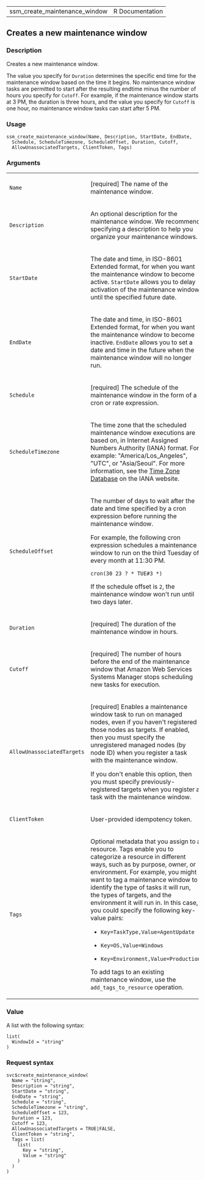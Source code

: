 <table style="width: 100%;">
<tbody>
<tr class="odd">
<td>ssm_create_maintenance_window</td>
<td style="text-align: right;">R Documentation</td>
</tr>
</tbody>
</table>

## Creates a new maintenance window

### Description

Creates a new maintenance window.

The value you specify for `Duration` determines the specific end time
for the maintenance window based on the time it begins. No maintenance
window tasks are permitted to start after the resulting endtime minus
the number of hours you specify for `Cutoff`. For example, if the
maintenance window starts at 3 PM, the duration is three hours, and the
value you specify for `Cutoff` is one hour, no maintenance window tasks
can start after 5 PM.

### Usage

    ssm_create_maintenance_window(Name, Description, StartDate, EndDate,
      Schedule, ScheduleTimezone, ScheduleOffset, Duration, Cutoff,
      AllowUnassociatedTargets, ClientToken, Tags)

### Arguments

<table>
<colgroup>
<col style="width: 35%" />
<col style="width: 65%" />
</colgroup>
<tbody>
<tr class="odd">
<td><code id="ssm_create_maintenance_window_:_Name">Name</code></td>
<td><p>[required] The name of the maintenance window.</p></td>
</tr>
<tr class="even">
<td><code
id="ssm_create_maintenance_window_:_Description">Description</code></td>
<td><p>An optional description for the maintenance window. We recommend
specifying a description to help you organize your maintenance
windows.</p></td>
</tr>
<tr class="odd">
<td><code
id="ssm_create_maintenance_window_:_StartDate">StartDate</code></td>
<td><p>The date and time, in ISO-8601 Extended format, for when you want
the maintenance window to become active. <code>StartDate</code> allows
you to delay activation of the maintenance window until the specified
future date.</p></td>
</tr>
<tr class="even">
<td><code
id="ssm_create_maintenance_window_:_EndDate">EndDate</code></td>
<td><p>The date and time, in ISO-8601 Extended format, for when you want
the maintenance window to become inactive. <code>EndDate</code> allows
you to set a date and time in the future when the maintenance window
will no longer run.</p></td>
</tr>
<tr class="odd">
<td><code
id="ssm_create_maintenance_window_:_Schedule">Schedule</code></td>
<td><p>[required] The schedule of the maintenance window in the form of
a cron or rate expression.</p></td>
</tr>
<tr class="even">
<td><code
id="ssm_create_maintenance_window_:_ScheduleTimezone">ScheduleTimezone</code></td>
<td><p>The time zone that the scheduled maintenance window executions
are based on, in Internet Assigned Numbers Authority (IANA) format. For
example: "America/Los_Angeles", "UTC", or "Asia/Seoul". For more
information, see the <a href="https://www.iana.org/time-zones">Time Zone
Database</a> on the IANA website.</p></td>
</tr>
<tr class="odd">
<td><code
id="ssm_create_maintenance_window_:_ScheduleOffset">ScheduleOffset</code></td>
<td><p>The number of days to wait after the date and time specified by a
cron expression before running the maintenance window.</p>
<p>For example, the following cron expression schedules a maintenance
window to run on the third Tuesday of every month at 11:30 PM.</p>
<p><code style="white-space: pre;">⁠cron(30 23 ? * TUE#3 *)⁠</code></p>
<p>If the schedule offset is <code>2</code>, the maintenance window
won't run until two days later.</p></td>
</tr>
<tr class="even">
<td><code
id="ssm_create_maintenance_window_:_Duration">Duration</code></td>
<td><p>[required] The duration of the maintenance window in
hours.</p></td>
</tr>
<tr class="odd">
<td><code id="ssm_create_maintenance_window_:_Cutoff">Cutoff</code></td>
<td><p>[required] The number of hours before the end of the maintenance
window that Amazon Web Services Systems Manager stops scheduling new
tasks for execution.</p></td>
</tr>
<tr class="even">
<td><code
id="ssm_create_maintenance_window_:_AllowUnassociatedTargets">AllowUnassociatedTargets</code></td>
<td><p>[required] Enables a maintenance window task to run on managed
nodes, even if you haven't registered those nodes as targets. If
enabled, then you must specify the unregistered managed nodes (by node
ID) when you register a task with the maintenance window.</p>
<p>If you don't enable this option, then you must specify
previously-registered targets when you register a task with the
maintenance window.</p></td>
</tr>
<tr class="odd">
<td><code
id="ssm_create_maintenance_window_:_ClientToken">ClientToken</code></td>
<td><p>User-provided idempotency token.</p></td>
</tr>
<tr class="even">
<td><code id="ssm_create_maintenance_window_:_Tags">Tags</code></td>
<td><p>Optional metadata that you assign to a resource. Tags enable you
to categorize a resource in different ways, such as by purpose, owner,
or environment. For example, you might want to tag a maintenance window
to identify the type of tasks it will run, the types of targets, and the
environment it will run in. In this case, you could specify the
following key-value pairs:</p>
<ul>
<li><p><code
style="white-space: pre;">⁠Key=TaskType,Value=AgentUpdate⁠</code></p></li>
<li><p><code
style="white-space: pre;">⁠Key=OS,Value=Windows⁠</code></p></li>
<li><p><code
style="white-space: pre;">⁠Key=Environment,Value=Production⁠</code></p></li>
</ul>
<p>To add tags to an existing maintenance window, use the
<code>add_tags_to_resource</code> operation.</p></td>
</tr>
</tbody>
</table>

### Value

A list with the following syntax:

    list(
      WindowId = "string"
    )

### Request syntax

    svc$create_maintenance_window(
      Name = "string",
      Description = "string",
      StartDate = "string",
      EndDate = "string",
      Schedule = "string",
      ScheduleTimezone = "string",
      ScheduleOffset = 123,
      Duration = 123,
      Cutoff = 123,
      AllowUnassociatedTargets = TRUE|FALSE,
      ClientToken = "string",
      Tags = list(
        list(
          Key = "string",
          Value = "string"
        )
      )
    )
